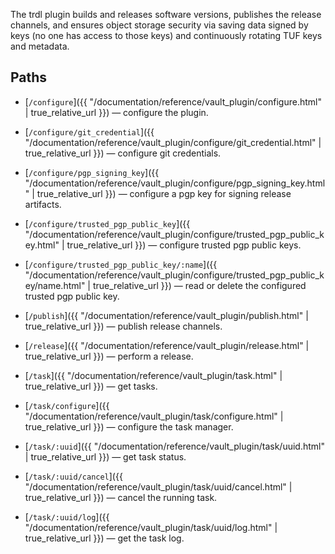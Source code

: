 The trdl plugin builds and releases software versions, publishes the release channels, and ensures object storage security via saving data signed by keys (no one has access to those keys) and continuously rotating TUF keys and metadata.

## Paths

* [`/configure`]({{ "/documentation/reference/vault_plugin/configure.html" | true_relative_url }}) — configure the plugin.

* [`/configure/git_credential`]({{ "/documentation/reference/vault_plugin/configure/git_credential.html" | true_relative_url }}) — configure git credentials.

* [`/configure/pgp_signing_key`]({{ "/documentation/reference/vault_plugin/configure/pgp_signing_key.html" | true_relative_url }}) — configure a pgp key for signing release artifacts.

* [`/configure/trusted_pgp_public_key`]({{ "/documentation/reference/vault_plugin/configure/trusted_pgp_public_key.html" | true_relative_url }}) — configure trusted pgp public keys.

* [`/configure/trusted_pgp_public_key/:name`]({{ "/documentation/reference/vault_plugin/configure/trusted_pgp_public_key/name.html" | true_relative_url }}) — read or delete the configured trusted pgp public key.

* [`/publish`]({{ "/documentation/reference/vault_plugin/publish.html" | true_relative_url }}) — publish release channels.

* [`/release`]({{ "/documentation/reference/vault_plugin/release.html" | true_relative_url }}) — perform a release.

* [`/task`]({{ "/documentation/reference/vault_plugin/task.html" | true_relative_url }}) — get tasks.

* [`/task/configure`]({{ "/documentation/reference/vault_plugin/task/configure.html" | true_relative_url }}) — configure the task manager.

* [`/task/:uuid`]({{ "/documentation/reference/vault_plugin/task/uuid.html" | true_relative_url }}) — get task status.

* [`/task/:uuid/cancel`]({{ "/documentation/reference/vault_plugin/task/uuid/cancel.html" | true_relative_url }}) — cancel the running task.

* [`/task/:uuid/log`]({{ "/documentation/reference/vault_plugin/task/uuid/log.html" | true_relative_url }}) — get the task log.
